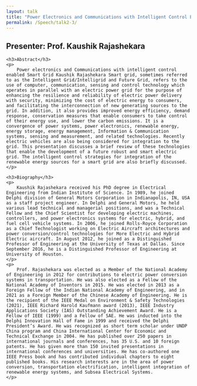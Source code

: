 ```yaml
---
layout: talk
title: "Power Electronics and Communications with Intelligent Control Enabled Smart Grid"
permalink: /Speech/talk2-3/
---
```


<div class="talk-container">
    <div class="talk-header">
        <h2>Presenter: Prof. Kaushik Rajashekara</h2>
    </div>

    <h3>Abstract</h3>
    <p>
        Power electronics and Communications with intelligent control enabled Smart Grid Kaushik Rajashekara Smart grid, sometimes referred to as the Intelligent Grid/Intelligrid and Future Grid, refers to the use of computer, communication, sensing and control technology which operates in parallel with an electric power grid for the purpose of enhancing the resilience and reliability of electric power delivery with security, minimizing the cost of electric energy to consumers, and facilitating the interconnection of new generating sources to the grid. In addition, it also provides improved energy efficiency, demand response, conservation measures that enable consumers to take control of their energy use, and lower the carbon emissions. It is a convergence of power systems, power electronics, renewable energy, energy storage, energy management, Information & Communication systems, sensing and measurement, and related technologies. Recently electric vehicles are also being considered for integration to the grid. This presentation discusses a brief review of these technologies that enable the development of a future robust and smart electric grid. The intelligent control strategies for integration of the renewable energy sources for a smart grid are also briefly discussed.
    </p>

    <h3>Biography</h3>
    <p>
        Kaushik Rajashekara received his PhD degree in Electrical Engineering from Indian Institute of Science. In 1989, he joined Delphi division of General Motors Corporation in Indianapolis, IN, USA as a staff project engineer. In Delphi and General Motors, he held various lead technical and managerial positions, and was a Technical Fellow and the Chief Scientist for developing electric machines, controllers, and power electronics systems for electric, hybrid, and fuel cell vehicle systems. In 2006, he joined Rolls-Royce Corporation as a Chief Technologist working on Electric Aircraft architectures and power conversion/control technologies for More Electric and Hybrid Electric aircraft. In August 2012, he joined as a Distinguished Professor of Engineering at the University of Texas at Dallas. Since September 2016, he is a Distinguished Professor of Engineering at University of Houston.
    </p>
    <p>
        Prof. Rajashekara was elected as a Member of the National Academy of Engineering in 2012 for contributions to electric power conversion systems in transportation. He was also elected as a Fellow of the National Academy of Inventors in 2015. He was elected in 2013 as a Foreign Fellow of the Indian National Academy of Engineering, and in 2021 as a Foreign Member of the Chinese Academy of Engineering. He is the recipient of the IEEE Medal on Environment & Safety Technologies (2021), IEEE Richard Harold Kaufmann award (2013), IEEE Industry Applications Society (IAS) Outstanding Achievement Award. He is a Fellow of IEEE (1999) and a Fellow of SAE. He was inducted into the Delphi Innovation Hall of Fame in 1999 and received the Delphi President’s Award. He was recognized as short term scholar under UNDP China program and China International Center for Economic and Technical Exchange in 2004. He has published over 250 papers in international journals and conferences, has 35 U.S. and 10 foreign patents. He has given more than 150 invited presentations in international conferences and universities. He has co-authored one IEEE Press book and has contributed individual chapters to eight published books. His research interests are in the area of power conversion, transportation electrification, intelligent integration of renewable energy systems, and Subsea Electrical Systems.
    </p>
</div>
